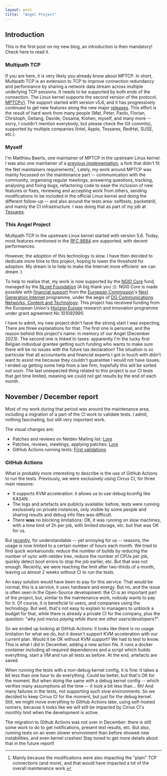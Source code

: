 ```yaml
---
layout: post
title:  "Angel Project"
---
```


## Introduction

This is the first post on my new blog, an introduction is then mandatory! Check
here to read it.

<!--more-->

### Multipath TCP

If you are here, it is very likely you already know about MPTCP. In short,
Multipath TCP is an extension to TCP to improve connection redundancy and
performance by sharing a network data stream across multiple underlying TCP
sessions. It needs to be supported by both ends of the connection. The Linux
kernel supports the second version of the protocol,
[MPTCPv1](https://www.rfc-editor.org/rfc/rfc8684.html). The support started with
version v5.6, and it has progressively continued to get new features along the
new major [releases](https://github.com/multipath-tcp/mptcp_net-next/wiki/#changelog).
This effort is the result of hard work from many people (Mat, Peter, Paolo,
Florian, Christoph, Geliang, Davide, Ossama, Kishen, myself, and many more --
sorry, I couldn't mention everybody, but please check the Git commits),
supported by multiple companies (Intel, Apple, Tessares, RedHat, SUSE, etc.).

### Myself

I'm Matthieu Baerts, one maintainer of MPTCP in the upstream Linux kernel. I was
also one maintainer of a [previous implementation](https://github.com/multipath-tcp/mptcp),
a fork that didn't fit the Net maintainers requirements[^fork]. Lately, my work
around MPTCP was mainly focussed on the maintenance part -- communication with
the community, organising regular meetings, answering questions, tracking,
analysing and fixing bugs, refactoring code to ease the inclusion of new
features or fixes, reviewing and accepting work from others, sending
modifications to be included in the official Linux kernel and doing the
different follow-up -- and also around the tests area: selftests, packetdrill,
and mainly the CI infrastructure. I was doing that as part of my job at
[Tessares](https://www.tessares.net).

[^fork]:
    Mainly because the modifications were also impacting the "plain" TCP
    connections (and more), and that would have impacted a lot of the
    overall maintenance work.

### This Angel Project

Multipath TCP in the upstream Linux kernel started with version 5.6. Today, most
features mentioned in the [RFC 8684](https://www.rfc-editor.org/rfc/rfc8684.html)
are supported, with decent performances.

However, the adoption of this technology is slow. I have then decided to
dedicate more time to this project, hoping to lower the threshold for adoption.
My dream is to help to make the Internet more efficient: we can dream :)

To help to realise that, my work is now supported by the
[NGI0 Core](https://nlnet.nl/core/) fund, managed by the
[NLnet Foundation](https://nlnet.nl) (A big thank you :)). NGI0 Core is made
possible with [financial support](https://nlnet.nl/core/acknowledgement.pdf)
from the [European Commission](https://ec.europa.eu/)'s
[Next Generation Internet](https://ngi.eu/) programme, under the aegis of
[DG Communications Networks, Content and Technology](https://ec.europa.eu/info/departments/communications-networks-content-and-technology_en).
This project has received funding from the European Union's
[Horizon Europe](https://ec.europa.eu/programmes/horizoneurope/) research and
innovation programme under grant agreement No 101092990.

I have to admit, my new project didn't have the strong start I was expecting.
There are three explanations for that. The first one is personal, and the reason
behind this project's name: in memory of our Angel (December 2023). The second
one is linked to taxes: apparently I'm the lucky first Belgian individual
grantee getting such funding who wants to make sure there will be no issues with
the future tax declaration! The situation is so particular that all accountants
and financial experts I got in touch with didn't want to assist me because they
couldn't guarantee I would not have issues. I ended up getting some help from a
law firm, hopefully this will be sorted out soon. The last unexpected thing
related to this project is our CI tests that got time limited, meaning we could
not get results by the end of each month.

## November / December report

Most of my work during that period was around the maintenance area, including
a migration of a part of the CI work to validate tests. I admit, nothing
fascinating, but still very important work.

The visual changes are:

- Patches and reviews on Netdev Mailing list: [Lore](https://lore.kernel.org/netdev/?q=f%3Amatttbe%40kernel.org+d%3A20231101..20231231)
- Patches, reviews, meetings, applying patches: [Lore](https://lore.kernel.org/mptcp/?q=f%3Amatttbe%40kernel.org+d%3A20231101..20231231)
- GitHub Actions running tests: [First validations](https://github.com/matttbe/mptcp_net-next/actions/workflows/tests.yml)

### GitHub Actions

What is probably more interesting to describe is the use of GitHub Actions to
run the tests. Previously, we were exclusively using Cirrus CI, for three main
reasons:

- It supports KVM acceleration: it allows us to use debug kconfig like KASAN.
- The logs and artefacts are publicly available: before, tests were running
  exclusively on private instances, only visible by some people and sharing
  results and debug info files was difficult.
- There **was** no blocking limitations: OK, it was running on slow machines,
  with a time limit of 2h per job, with limited storage, etc. but that was OK
  for us.

But [recently](https://cirrus-ci.org/blog/2023/07/17/limiting-free-usage-of-cirrus-ci/),
for understandable -- yet annoying for us -- reasons, the usage is now limited
to a certain number of hours each  month. We tried to find quick workarounds:
reduce the number of builds by reducing the number of sync with netdev tree,
reduce the number of CPUs per job, quickly detect boot errors to stop the job
earlier, etc. But that was not enough. Recently, we were reaching the limit
after two-thirds of a month, leaving us almost 2 weeks without CI to run the
tests.

An easy solution would have been to pay for this service. That would be normal,
this is a service, it uses hardware and energy. But no, and the issue is often
seen in the Open-Source development: the CI is an important part of the project,
but, similar to the maintenance work, nobody wants to pay for it. Of course, it
is beneficial to users, and companies using the technology. But well, that's not
easy to explain to managers to unblock a budget for that, while there is already
a private CI for the company, plus the question: "_why just me/us paying while
there are other users/developers?_".

So we ended up looking at GitHub Actions: it looks like there is no usage
limitation for what we do, but it doesn't support KVM acceleration with our
current plan. Would it be OK without KVM support? We had to test to know. This
is what I did in December, adding a new action file. It runs a docker container
including all required dependences and a script which builds everything, start a
VM and run all tests as before. At the end, artefacts are saved.

When running the tests with a non-debug kernel config, it is fine: it takes a
bit less than one hour to do everything. Could be better, but that's OK for the
moment. But when doing the same with a debug kernel config -- which verifies
many assumptions all the time -- it took a bit less than... 6h! And many
failures in the tests, not supporting such slow environments. So we decided to
keep Cirrus CI for the moment, but just for the debug kernel. Still, we might
move everything to GitHub Actions later, using self-hosted runners, because it
looks like we will still be impacted by Cirrus CI's monthly limit when the
development is active.

The migration to Github Actions was not over in December: there is still some
work to do to get notifications, present test results, etc. But also, running
tests on an even slower environment than before showed new instabilities, and
even kernel crashes! Stay tuned to get more details about that in the future
report!
